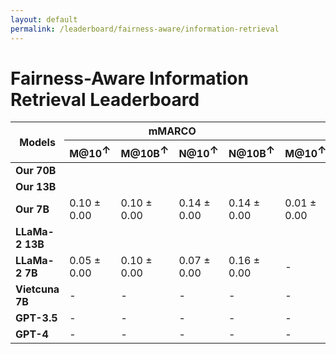 ```yaml
---
layout: default
permalink: /leaderboard/fairness-aware/information-retrieval
---
```

# Fairness-Aware Information Retrieval Leaderboard

<table class="table table-bordered table-sm w-100 dtHorizontalTable" cellspacing="0">
  <thead>
    <tr>
      <th rowspan="2" class="text-center align-middle"><b>Models</b></th>
      <th colspan="4" class="text-center"><b>mMARCO</b></th>
      <th colspan="4" class="text-center"><b>mRobust04</b></th>
    </tr>
    <tr>
      <th class="text-center"><b>M@10<span style="vertical-align: super;">↑</span></b></th>
      <th class="text-center"><b>M@10B<span style="vertical-align: super;">↑</span></b></th>
      <th class="text-center"><b>N@10<span style="vertical-align: super;">↑</span></b></th>
      <th class="text-center"><b>N@10B<span style="vertical-align: super;">↑</span></b></th>
      <th class="text-center"><b>M@10<span style="vertical-align: super;">↑</span></b></th>
      <th class="text-center"><b>M@10B<span style="vertical-align: super;">↑</span></b></th>
      <th class="text-center"><b>N@10<span style="vertical-align: super;">↑</span></b></th>
      <th class="text-center"><b>N@10B<span style="vertical-align: super;">↑</span></b></th>
    </tr>
  </thead>
  <tbody>
    <tr>
      <td class="text-center"><b>Our 70B</b></td>
      <td class="text-center"></td>
      <td class="text-center"></td>
      <td class="text-center"></td>
      <td class="text-center"></td>
      <td class="text-center"></td>
      <td class="text-center"></td>
      <td class="text-center"></td>
      <td class="text-center"></td>
    </tr>
    <tr>
      <td class="text-center"><b>Our 13B</b></td>
      <td class="text-center"></td>
      <td class="text-center"></td>
      <td class="text-center"></td>
      <td class="text-center"></td>
      <td class="text-center"></td>
      <td class="text-center"></td>
      <td class="text-center"></td>
      <td class="text-center"></td>
    </tr>
    <tr>
      <td class="text-center"><b>Our 7B</b></td>
      <td class="text-center">0.10 ± 0.00</td>
      <td class="text-center">0.10 ± 0.00</td>
      <td class="text-center">0.14 ± 0.00</td>
      <td class="text-center">0.14 ± 0.00</td>
      <td class="text-center">0.01 ± 0.00</td>
      <td class="text-center">0.01 ± 0.00</td>
      <td class="text-center">0.00 ± 0.00</td>
      <td class="text-center">0.00 ± 0.00</td>
    </tr>
    <tr>
      <td class="text-center"><b>LLaMa-2 13B</b></td>
      <td class="text-center"></td>
      <td class="text-center"></td>
      <td class="text-center"></td>
      <td class="text-center"></td>
      <td class="text-center"></td>
      <td class="text-center"></td>
      <td class="text-center"></td>
      <td class="text-center"></td>
    </tr>
    <tr>
      <td class="text-center"><b>LLaMa-2 7B</b></td>
      <td class="text-center">0.05 ± 0.00</td>
      <td class="text-center">0.10 ± 0.00</td>
      <td class="text-center">0.07 ± 0.00</td>
      <td class="text-center">0.16 ± 0.00</td>
      <td class="text-center">-</td>
      <td class="text-center">-</td>
      <td class="text-center">-</td>
      <td class="text-center">-</td>
    </tr>
    <tr>
      <td class="text-center"><b>Vietcuna 7B</b></td>
      <td class="text-center">-</td>
      <td class="text-center">-</td>
      <td class="text-center">-</td>
      <td class="text-center">-</td>
      <td class="text-center">-</td>
      <td class="text-center">-</td>
      <td class="text-center">-</td>
      <td class="text-center">-</td>
    </tr>
    <tr>
      <td class="text-center"><b>GPT-3.5</b></td>
      <td class="text-center">-</td>
      <td class="text-center">-</td>
      <td class="text-center">-</td>
      <td class="text-center">-</td>
      <td class="text-center">-</td>
      <td class="text-center">-</td>
      <td class="text-center">-</td>
      <td class="text-center">-</td>
    </tr>
    <tr>
      <td class="text-center"><b>GPT-4</b></td>
      <td class="text-center">-</td>
      <td class="text-center">-</td>
      <td class="text-center">-</td>
      <td class="text-center">-</td>
      <td class="text-center">-</td>
      <td class="text-center">-</td>
      <td class="text-center">-</td>
      <td class="text-center">-</td>
    </tr>
  </tbody>
</table>
